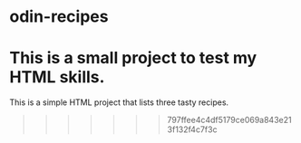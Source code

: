 # odin-recipes

This is a small project to test my HTML skills.
=======
This is a simple HTML project that lists three tasty recipes.
>>>>>>> 797ffee4c4df5179ce069a843e213f132f4c7f3c
